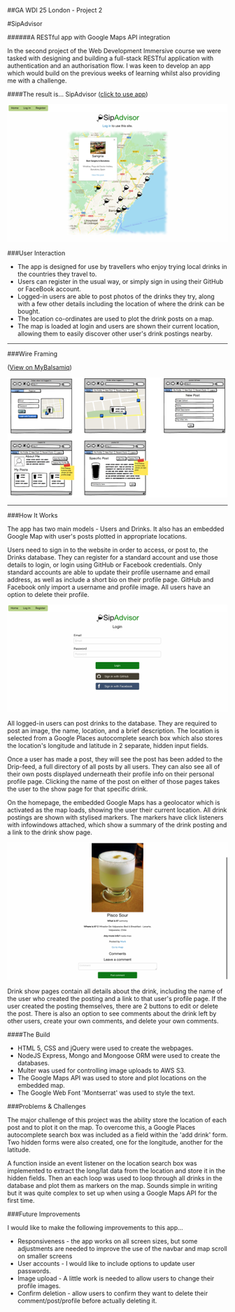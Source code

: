 ##GA WDI 25 London - Project 2

#SipAdvisor

######A RESTful app with Google Maps API integration

In the second project of the Web Development Immersive course we were tasked with designing and building a full-stack RESTful application with authentication and an authorisation flow. I was keen to develop an app which would build on the previous weeks of learning whilst also providing me with a challenge.

####The result is... SipAdvisor ([click to use app](https://sip-advisor.herokuapp.com/))

![](src/assets/images/welcome.png)

###User Interaction

* The app is designed for use by travellers who enjoy trying local drinks in the countries they travel to.
* Users can register in the usual way, or simply sign in using their GitHub or FaceBook account.
* Logged-in users are able to post photos of the drinks they try, along with a few other details including the location of where the drink can be bought.
* The location co-ordinates are used to plot the drink posts on a map.
* The map is loaded at login and users are shown their current location, allowing them to easily discover other user's drink postings nearby.


***

###Wire Framing

([View on MyBalsamiq](https://generalassembly.mybalsamiq.com/projects/wdi-ldn-25/Sip%20Advisor))

![](src/assets/images/wireframes.png)

***

###How It Works

The app has two main models - Users and Drinks. It also has an embedded Google Map with user's posts plotted in appropriate locations.

Users need to sign in to the website in order to access, or post to, the Drinks database. They can register for a standard account and use those details to login, or login using GitHub or Facebook credentials. Only standard accounts are able to update their profile username and email address, as well as include a short bio on their profile page. GitHub and Facebook only import a username and profile image. All users have an option to delete their profile.

![](src/assets/images/login.png)

All logged-in users can post drinks to the database. They are required to post an image, the name, location, and a brief description. The location is selected from a Google Places autocomplete search box which also stores the location's longitude and latitude in 2 separate, hidden input fields.

Once a user has made a post, they will see the post has been added to the Drip-feed, a full directory of all posts by all users. They can also see all of their own posts displayed underneath their profile info on their personal profile page. Clicking the name of the post on either of those pages takes the user to the show page for that specific drink.

On the homepage, the embedded Google Maps has a geolocator which is activated as the map loads, showing the user their current location. All drink postings are shown with stylised markers. The markers have click listeners with infowindows attached, which show a summary of the drink posting and a link to the drink show page.

![](src/assets/images/drinkPost.png)

Drink show pages contain all details about the drink, including the name of the user who created the posting and a link to that user's profile page. If the user created the posting themselves, there are 2 buttons to edit or delete the post. There is also an option to see comments about the drink left by other users, create your own comments, and delete your own comments.

####The Build

* HTML 5, CSS and jQuery were used to create the webpages.
* NodeJS Express, Mongo and Mongoose ORM were used to create the databases.
* Multer was used for controlling image uploads to AWS S3.
* The Google Maps API was used to store and plot locations on the embedded map.
* The Google Web Font 'Montserrat' was used to style the text.


###Problems & Challenges

The major challenge of this project was the ability store the location of each post and to plot it on the map. To overcome this, a Google Places autocomplete search box was included as a field within the 'add drink' form. Two hidden forms were also created, one for the longitude, another for the latitude.

A function inside an event listener on the location search box was implemented to extract the long/lat data from the location and store it in the hidden fields. Then an each loop was used to loop through all drinks in the database and plot them as markers on the map. Sounds simple in writing but it was quite complex to set up when using a Google Maps API for the first time.


###Future Improvements

I would like to make the following improvements to this app...

* Responsiveness - the app works on all screen sizes, but some adjustments are needed to improve the use of the navbar and map scroll on smaller screens
* User accounts - I would like to include options to update user passwords.
* Image upload - A little work is needed to allow users to change their profile images.
* Confirm deletion - allow users to confirm they want to delete their comment/post/profile before actually deleting it.
